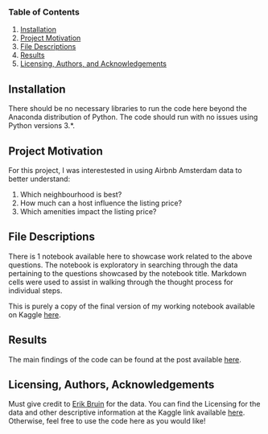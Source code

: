 ### Table of Contents

1. [Installation](#installation)
2. [Project Motivation](#motivation)
3. [File Descriptions](#files)
4. [Results](#results)
5. [Licensing, Authors, and Acknowledgements](#licensing)

## Installation <a name="installation"></a>

There should be no necessary libraries to run the code here beyond the Anaconda distribution of Python.  The code should run with no issues using Python versions 3.*.

## Project Motivation<a name="motivation"></a>

For this project, I was interestested in using Airbnb Amsterdam data to better understand:

1. Which neighbourhood is best?
2. How much can a host influence the listing price?
3. Which amenities impact the listing price?

## File Descriptions <a name="files"></a>

There is 1 notebook available here to showcase work related to the above questions. The notebook is exploratory in searching through the data pertaining to the questions showcased by the notebook title.  Markdown cells were used to assist in walking through the thought process for individual steps.

This is purely a copy of the final version of my working notebook available on Kaggle [here](https://www.kaggle.com/thijsessens/how-hard-is-data-science-really).

## Results<a name="results"></a>

The main findings of the code can be found at the post available [here](https://x).

## Licensing, Authors, Acknowledgements<a name="licensing"></a>

Must give credit to [Erik Bruin](https://www.kaggle.com/erikbruin) for the data.  You can find the Licensing for the data and other descriptive information at the Kaggle link available [here](https://www.kaggle.com/erikbruin/airbnb-amsterdam).  Otherwise, feel free to use the code here as you would like! 
